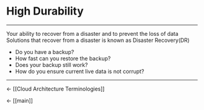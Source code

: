 # High Durability

<hr>

Your ability to recover from a disaster and to prevent the loss of data Solutions that recover from a disaster is known as Disaster Recovery(DR)

-   Do you have a backup?
-   How fast can you restore the backup?
-   Does your backup still work?
-   How do you ensure current live data is not corrupt?

<hr>


<- [[Cloud Architecture Terminologies]]

<- [[main]]